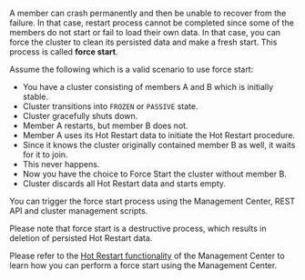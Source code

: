 
A member can crash permanently and then be unable to recover from the failure. In that case, restart process cannot be completed since some of the members do not start or fail to load their own data. In that case, you can force the cluster to clean its persisted data and make a fresh start. This process is called **force start**.

Assume the following which is a valid scenario to use force start:

- You have a cluster consisting of members A and B which is initially stable.
- Cluster transitions into `FROZEN` or `PASSIVE` state.
- Cluster gracefully shuts down.
- Member A restarts, but member B does not.
- Member A uses its Hot Restart data to initiate the Hot Restart procedure.
- Since it knows the cluster originally contained member B as well, it waits for it to join.
- This never happens.
- Now you have the choice to Force Start the cluster without member B.
- Cluster discards all Hot Restart data and starts empty.

You can trigger the force start process using the Management Center, REST API and cluster management scripts.

Please note that force start is a destructive process, which results in deletion of persisted Hot Restart data.

Please refer to the [Hot Restart functionality](http://docs.hazelcast.org/docs/management-center/3.8.3/manual/html/Hot_Restart.html) of the Management Center to learn how you can perform a force start using the Management Center.

